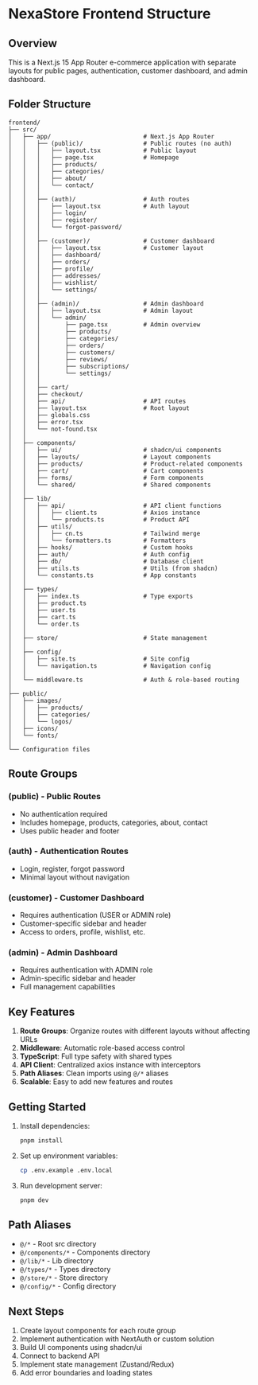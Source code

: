 # NexaStore Frontend Structure

## Overview
This is a Next.js 15 App Router e-commerce application with separate layouts for public pages, authentication, customer dashboard, and admin dashboard.

## Folder Structure

```
frontend/
├── src/
│   ├── app/                          # Next.js App Router
│   │   ├── (public)/                 # Public routes (no auth)
│   │   │   ├── layout.tsx            # Public layout
│   │   │   ├── page.tsx              # Homepage
│   │   │   ├── products/
│   │   │   ├── categories/
│   │   │   ├── about/
│   │   │   └── contact/
│   │   │
│   │   ├── (auth)/                   # Auth routes
│   │   │   ├── layout.tsx            # Auth layout
│   │   │   ├── login/
│   │   │   ├── register/
│   │   │   └── forgot-password/
│   │   │
│   │   ├── (customer)/               # Customer dashboard
│   │   │   ├── layout.tsx            # Customer layout
│   │   │   ├── dashboard/
│   │   │   ├── orders/
│   │   │   ├── profile/
│   │   │   ├── addresses/
│   │   │   ├── wishlist/
│   │   │   └── settings/
│   │   │
│   │   ├── (admin)/                  # Admin dashboard
│   │   │   ├── layout.tsx            # Admin layout
│   │   │   └── admin/
│   │   │       ├── page.tsx          # Admin overview
│   │   │       ├── products/
│   │   │       ├── categories/
│   │   │       ├── orders/
│   │   │       ├── customers/
│   │   │       ├── reviews/
│   │   │       ├── subscriptions/
│   │   │       └── settings/
│   │   │
│   │   ├── cart/
│   │   ├── checkout/
│   │   ├── api/                      # API routes
│   │   ├── layout.tsx                # Root layout
│   │   ├── globals.css
│   │   ├── error.tsx
│   │   └── not-found.tsx
│   │
│   ├── components/
│   │   ├── ui/                       # shadcn/ui components
│   │   ├── layouts/                  # Layout components
│   │   ├── products/                 # Product-related components
│   │   ├── cart/                     # Cart components
│   │   ├── forms/                    # Form components
│   │   └── shared/                   # Shared components
│   │
│   ├── lib/
│   │   ├── api/                      # API client functions
│   │   │   ├── client.ts             # Axios instance
│   │   │   └── products.ts           # Product API
│   │   ├── utils/
│   │   │   ├── cn.ts                 # Tailwind merge
│   │   │   └── formatters.ts         # Formatters
│   │   ├── hooks/                    # Custom hooks
│   │   ├── auth/                     # Auth config
│   │   ├── db/                       # Database client
│   │   ├── utils.ts                  # Utils (from shadcn)
│   │   └── constants.ts              # App constants
│   │
│   ├── types/
│   │   ├── index.ts                  # Type exports
│   │   ├── product.ts
│   │   ├── user.ts
│   │   ├── cart.ts
│   │   └── order.ts
│   │
│   ├── store/                        # State management
│   │
│   ├── config/
│   │   ├── site.ts                   # Site config
│   │   └── navigation.ts             # Navigation config
│   │
│   └── middleware.ts                 # Auth & role-based routing
│
├── public/
│   ├── images/
│   │   ├── products/
│   │   ├── categories/
│   │   └── logos/
│   ├── icons/
│   └── fonts/
│
└── Configuration files
```

## Route Groups

### (public) - Public Routes
- No authentication required
- Includes homepage, products, categories, about, contact
- Uses public header and footer

### (auth) - Authentication Routes
- Login, register, forgot password
- Minimal layout without navigation

### (customer) - Customer Dashboard
- Requires authentication (USER or ADMIN role)
- Customer-specific sidebar and header
- Access to orders, profile, wishlist, etc.

### (admin) - Admin Dashboard
- Requires authentication with ADMIN role
- Admin-specific sidebar and header
- Full management capabilities

## Key Features

1. **Route Groups**: Organize routes with different layouts without affecting URLs
2. **Middleware**: Automatic role-based access control
3. **TypeScript**: Full type safety with shared types
4. **API Client**: Centralized axios instance with interceptors
5. **Path Aliases**: Clean imports using `@/*` aliases
6. **Scalable**: Easy to add new features and routes

## Getting Started

1. Install dependencies:
   ```bash
   pnpm install
   ```

2. Set up environment variables:
   ```bash
   cp .env.example .env.local
   ```

3. Run development server:
   ```bash
   pnpm dev
   ```

## Path Aliases

- `@/*` - Root src directory
- `@/components/*` - Components directory
- `@/lib/*` - Lib directory
- `@/types/*` - Types directory
- `@/store/*` - Store directory
- `@/config/*` - Config directory

## Next Steps

1. Create layout components for each route group
2. Implement authentication with NextAuth or custom solution
3. Build UI components using shadcn/ui
4. Connect to backend API
5. Implement state management (Zustand/Redux)
6. Add error boundaries and loading states
